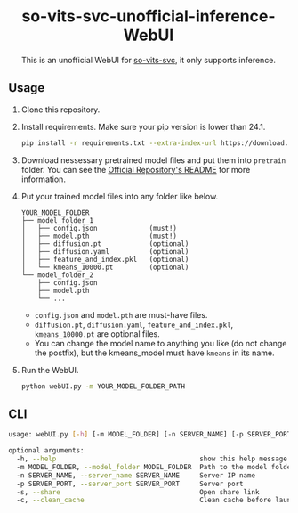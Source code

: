 <div align="center">

# so-vits-svc-unofficial-inference-WebUI

This is an unofficial WebUI for [so-vits-svc](https://github.com/svc-develop-team/so-vits-svc), it only supports inference.

</div>

## Usage

1. Clone this repository.
2. Install requirements. Make sure your pip version is lower than 24.1.

    ```bash
    pip install -r requirements.txt --extra-index-url https://download.pytorch.org/whl/cu118
    ```

3. Download nessessary pretrained model files and put them into `pretrain` folder. You can see the [Official Repository's README](https://github.com/svc-develop-team/so-vits-svc/tree/4.1-Stable?tab=readme-ov-file#-pre-trained-model-files) for more information.
4. Put your trained model files into any folder like below. 

    ```
    YOUR_MODEL_FOLDER
    ├── model_folder_1
    │   ├── config.json             (must!)
    │   ├── model.pth               (must!)
    │   ├── diffusion.pt            (optional)
    │   ├── diffusion.yaml          (optional)
    │   ├── feature_and_index.pkl   (optional)
    │   └── kmeans_10000.pt         (optional)
    └── model_folder_2
        ├── config.json
        ├── model.pth
        └── ...
    ```

    - `config.json` and `model.pth` are must-have files.
    - `diffusion.pt`, `diffusion.yaml`, `feature_and_index.pkl`, `kmeans_10000.pt` are optional files.
    - You can change the model name to anything you like (do not change the postfix), but the kmeans_model must have `kmeans` in its name.

5. Run the WebUI.
    ```bash
    python webUI.py -m YOUR_MODEL_FOLDER_PATH
    ```

## CLI

```bash
usage: webUI.py [-h] [-m MODEL_FOLDER] [-n SERVER_NAME] [-p SERVER_PORT] [-s] [-c]

optional arguments:
  -h, --help                                    show this help message and exit
  -m MODEL_FOLDER, --model_folder MODEL_FOLDER  Path to the model folder
  -n SERVER_NAME, --server_name SERVER_NAME     Server IP name
  -p SERVER_PORT, --server_port SERVER_PORT     Server port
  -s, --share                                   Open share link
  -c, --clean_cache                             Clean cache before launch
```